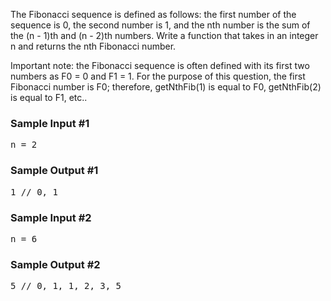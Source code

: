 <div class="TLQjVhfBX4gHWkO9qYsJ ae-workspace-dark"><div class="html">
<p>
  The Fibonacci sequence is defined as follows: the first number of the sequence
  is <span>0</span>, the second number is <span>1</span>, and the nth number is the sum of the (n - 1)th
  and (n - 2)th numbers. Write a function that takes in an integer
  <span>n</span> and returns the nth Fibonacci number.
</p>
<p>
  Important note: the Fibonacci sequence is often defined with its first two
  numbers as <span>F0 = 0</span> and <span>F1 = 1</span>. For the purpose of
  this question, the first Fibonacci number is <span>F0</span>; therefore,
  <span>getNthFib(1)</span> is equal to <span>F0</span>, <span>getNthFib(2)</span>
  is equal to <span>F1</span>, etc..
</p>
<h3>Sample Input #1</h3>
<pre><span class="CodeEditor-promptParameter">n</span> = 2
</pre>
<h3>Sample Output #1</h3>
<pre>1 <span class="CodeEditor-promptComment">// 0, 1</span>
</pre>
<h3>Sample Input #2</h3>
<pre><span class="CodeEditor-promptParameter">n</span> = 6
</pre>
<h3>Sample Output #2</h3>
<pre>5 <span class="CodeEditor-promptComment">// 0, 1, 1, 2, 3, 5</span>
</pre>
</div></div>
